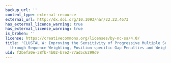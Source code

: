 ```yaml
---
backup_url: ''
content_type: external-resource
external_url: http://dx.doi.org/10.1093/nar/22.22.4673
has_external_licence_warning: true
has_external_license_warning: true
is_broken: ''
license: https://creativecommons.org/licenses/by-nc-sa/4.0/
title: 'CLUSTAL W: Improving the Sensitivity of Progressive Multiple Sequence Alignment
  through Sequence Weighting, Position-specific Gap Penalties and Weight Matrix Choice'
uid: f2befa0e-38fb-4b02-b7e2-77ad5c6299d9
---
```

